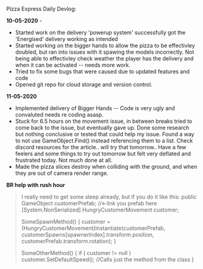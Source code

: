 Pizza Express Daily Devlog: 
    
**10-05-2020** - 
- Started work on the delivery 'powerup system' successfully got the 'Energised' delivery working as intended
- Started working on the bigger hands to allow the pizza to be effectivley doubled, but ran into issues with it spawing the models incorrectly. Not being able to effectivley check weather the player has the delivery and when it can be activated -- needs more work.
- Tried to fix some bugs that were caused due to updated features and code
- Opened git repo for cloud storage and version control. 

**11-05-2020**
- Implemented delivery of Bigger Hands -- Code is very ugly and convaluted needs re coding asasp. 
- Stuck for 6.5 hours on the movement issue, in between breaks tried to come back to the issue, but eventually gave up.  Done some research but nothing conclusive or tested that could help my issue. Found a way to not use GameObject.Find() instead referencing them to a list. Check  discord resources for the article.. will try that tomorrow..  Have a few feelers and some things to try out tomorrow but felt very deflated and frustrated today. Not much done at all. 
- Made the pizza slices destroy when colliding with the ground, and when they are out of camera render range. 


**BR help with rush hour**
> I really need to get some sleep already, but if you do it like this:
> public GameObject customerPrefab; //<-link you prefab here
> [System.NonSerialized] HungryCustomerMovement  customer;
> 
> SomeSpawnMethod() {
> customer = (HungryCustomerMovement)Instantiate(customerPrefab, customerSpawns[spawnerIndex].transform.position, customerPrefab.transform.rotation);
> }
> 
> SomeOtherMethod() {
> if ( customer != null ) 
> customer.SetDefaultSpeed(); //Calls just the method from the class
> }
